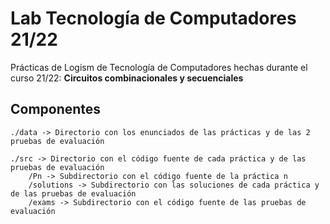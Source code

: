 # Lab Tecnología de Computadores 21/22
Prácticas de Logism de Tecnología de Computadores hechas durante el curso 21/22: **Circuitos combinacionales y secuenciales**

Componentes
-----------
    ./data -> Directorio con los enunciados de las prácticas y de las 2 pruebas de evaluación
    
    ./src -> Directorio con el código fuente de cada práctica y de las pruebas de evaluación
        /Pn -> Subdirectorio con el código fuente de la práctica n
        /solutions -> Subdirectorio con las soluciones de cada práctica y de las pruebas de evaluación
        /exams -> Subdirectorio con el código fuente de las pruebas de evaluación
